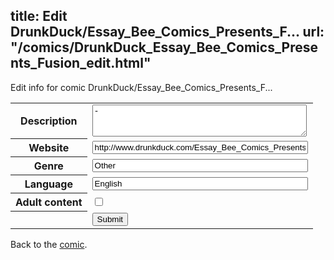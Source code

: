 title: Edit DrunkDuck/Essay_Bee_Comics_Presents_F...
url: "/comics/DrunkDuck_Essay_Bee_Comics_Presents_Fusion_edit.html"
---
Edit info for comic DrunkDuck/Essay_Bee_Comics_Presents_F...

<form name="comic" action="http://gaepostmail.appspot.com/comic/" method="post">
<table class="comicinfo">
<tr>
<th>Description</th><td><textarea name="description" cols="40" rows="3">-</textarea></td>
</tr>
<tr>
<th>Website</th><td><input type="text" name="url" value="http://www.drunkduck.com/Essay_Bee_Comics_Presents_Fusion/" size="40"/></td>
</tr>
<tr>
<th>Genre</th><td><input type="text" name="genre" value="Other" size="40"/></td>
</tr>
<tr>
<th>Language</th><td><input type="text" name="language" value="English" size="40"/></td>
</tr>
<tr>
<th>Adult content</th><td><input type="checkbox" name="adult" value="adult" /></td>
</tr>
<tr>
<th></th><td>
<input type="hidden" name="comic" value="DrunkDuck_Essay_Bee_Comics_Presents_Fusion" />
<input type="submit" name="submit" value="Submit" />
</td>
</tr>
</table>
</form>

Back to the [comic](DrunkDuck_Essay_Bee_Comics_Presents_Fusion.html).
